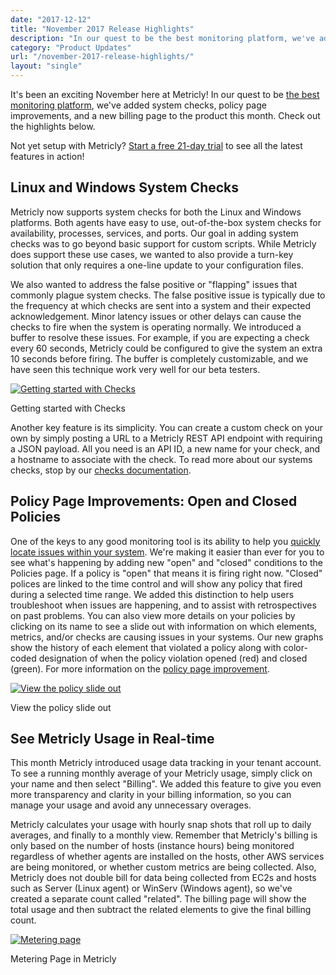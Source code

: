 ```yaml
---
date: "2017-12-12"
title: "November 2017 Release Highlights"
description: "In our quest to be the best monitoring platform, we've added system checks, policy page improvements, and a new billing page to the product this month."
category: "Product Updates"
url: "/november-2017-release-highlights/"
layout: "single"
---
```


It's been an exciting November here at Metricly! In our quest to be [the best monitoring platform](/product), we've added system checks, policy page improvements, and a new billing page to the product this month. Check out the highlights below.

 Not yet setup with Metricly? [Start a free 21-day trial](/signup) to see all the latest features in action!

Linux and Windows System Checks
-------------------------------

Metricly now supports system checks for both the Linux and Windows platforms. Both agents have easy to use, out-of-the-box system checks for availability, processes, services, and ports. Our goal in adding system checks was to go beyond basic support for custom scripts. While Metricly does support these use cases, we wanted to also provide a turn-key solution that only requires a one-line update to your configuration files.

We also wanted to address the false positive or "flapping" issues that commonly plague system checks. The false positive issue is typically due to the frequency at which checks are sent into a system and their expected acknowledgement. Minor latency issues or other delays can cause the checks to fire when the system is operating normally. We introduced a buffer to resolve these issues. For example, if you are expecting a check every 60 seconds, Metricly could be configured to give the system an extra 10 seconds before firing. The buffer is completely customizable, and we have seen this technique work very well for our beta testers.

[![Getting started with Checks](https://s3-us-west-2.amazonaws.com/com-netuitive-app-usw2-public/wp-content/uploads/2017/12/checksScreenShot-1024x442.png)](https://s3-us-west-2.amazonaws.com/com-netuitive-app-usw2-public/wp-content/uploads/2017/12/checksScreenShot.png)

Getting started with Checks

Another key feature is its simplicity. You can create a custom check on your own by simply posting a URL to a Metricly REST API endpoint with requiring a JSON payload. All you need is an API ID, a new name for your check, and a hostname to associate with the check. To read more about our systems checks, stop by our [checks documentation](/support/events/checks).

Policy Page Improvements: Open and Closed Policies
--------------------------------------------------

One of the keys to any good monitoring tool is its ability to help you [quickly locate issues within your system](/product/dashboards-and-reports). We're making it easier than ever for you to see what's happening by adding new "open" and "closed" conditions to the Policies page. If a policy is "open" that means it is firing right now. "Closed" polices are linked to the time control and will show any policy that fired during a selected time range. We added this distinction to help users troubleshoot when issues are happening, and to assist with retrospectives on past problems. You can also view more details on your policies by clicking on its name to see a slide out with information on which elements, metrics, and/or checks are causing issues in your systems. Our new graphs show the history of each element that violated a policy along with color-coded designation of when the policy violation opened (red) and closed (green). For more information on the [policy page improvement](/support/events/policies).

[![View the policy slide out](https://s3-us-west-2.amazonaws.com/com-netuitive-app-usw2-public/wp-content/uploads/2017/08/PolicyPageSlideOut-1024x534.png)](https://s3-us-west-2.amazonaws.com/com-netuitive-app-usw2-public/wp-content/uploads/2017/08/PolicyPageSlideOut.png)

View the policy slide out

See Metricly Usage in Real-time
-------------------------------

This month Metricly introduced usage data tracking in your tenant account. To see a running monthly average of your Metricly usage, simply click on your name and then select "Billing". We added this feature to give you even more transparency and clarity in your billing information, so you can manage your usage and avoid any unnecessary overages.

Metricly calculates your usage with hourly snap shots that roll up to daily averages, and finally to a monthly view. Remember that Metricly's billing is only based on the number of hosts (instance hours) being monitored regardless of whether agents are installed on the hosts, other AWS services are being monitored, or whether custom metrics are being collected. Also, Metricly does not double bill for data being collected from EC2s and hosts such as Server (Linux agent) or WinServ (Windows agent), so we've created a separate count called "related". The billing page will show the total usage and then subtract the related elements to give the final billing count.

[![Metering page](https://s3-us-west-2.amazonaws.com/com-netuitive-app-usw2-public/wp-content/uploads/2017/12/billingScreenShot-1024x572.png)](https://s3-us-west-2.amazonaws.com/com-netuitive-app-usw2-public/wp-content/uploads/2017/12/billingScreenShot.png)

Metering Page in Metricly
